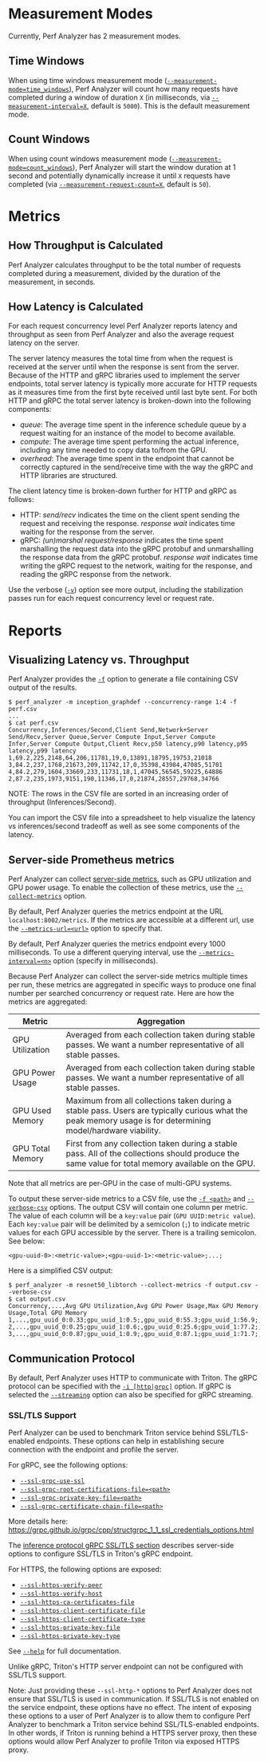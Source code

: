<!--
Copyright (c) 2023, NVIDIA CORPORATION & AFFILIATES. All rights reserved.

Redistribution and use in source and binary forms, with or without
modification, are permitted provided that the following conditions
are met:
 * Redistributions of source code must retain the above copyright
   notice, this list of conditions and the following disclaimer.
 * Redistributions in binary form must reproduce the above copyright
   notice, this list of conditions and the following disclaimer in the
   documentation and/or other materials provided with the distribution.
 * Neither the name of NVIDIA CORPORATION nor the names of its
   contributors may be used to endorse or promote products derived
   from this software without specific prior written permission.

THIS SOFTWARE IS PROVIDED BY THE COPYRIGHT HOLDERS ``AS IS'' AND ANY
EXPRESS OR IMPLIED WARRANTIES, INCLUDING, BUT NOT LIMITED TO, THE
IMPLIED WARRANTIES OF MERCHANTABILITY AND FITNESS FOR A PARTICULAR
PURPOSE ARE DISCLAIMED.  IN NO EVENT SHALL THE COPYRIGHT OWNER OR
CONTRIBUTORS BE LIABLE FOR ANY DIRECT, INDIRECT, INCIDENTAL, SPECIAL,
EXEMPLARY, OR CONSEQUENTIAL DAMAGES (INCLUDING, BUT NOT LIMITED TO,
PROCUREMENT OF SUBSTITUTE GOODS OR SERVICES; LOSS OF USE, DATA, OR
PROFITS; OR BUSINESS INTERRUPTION) HOWEVER CAUSED AND ON ANY THEORY
OF LIABILITY, WHETHER IN CONTRACT, STRICT LIABILITY, OR TORT
(INCLUDING NEGLIGENCE OR OTHERWISE) ARISING IN ANY WAY OUT OF THE USE
OF THIS SOFTWARE, EVEN IF ADVISED OF THE POSSIBILITY OF SUCH DAMAGE.
-->

# Measurement Modes

Currently, Perf Analyzer has 2 measurement modes.

## Time Windows

When using time windows measurement mode
([`--measurement-mode=time_windows`](cli.md#--measurement-modetime_windowscount_windows)),
Perf Analyzer will count how many requests have completed during a window of
duration `X` (in milliseconds, via
[`--measurement-interval=X`](cli.md#--measurement-intervaln), default is
`5000`). This is the default measurement mode.

## Count Windows

When using count windows measurement mode
([`--measurement-mode=count_windows`](cli.md#--measurement-modetime_windowscount_windows)),
Perf Analyzer will start the window duration at 1 second and potentially
dynamically increase it until `X` requests have completed (via
[`--measurement-request-count=X`](cli.md#--measurement-request-countn), default
is `50`).

# Metrics

## How Throughput is Calculated

Perf Analyzer calculates throughput to be the total number of requests completed
during a measurement, divided by the duration of the measurement, in seconds.

## How Latency is Calculated

For each request concurrency level Perf Analyzer reports latency and throughput
as seen from Perf Analyzer and also the average request latency on the server.

The server latency measures the total time from when the request is received at
the server until when the response is sent from the server. Because of the HTTP
and gRPC libraries used to implement the server endpoints, total server latency
is typically more accurate for HTTP requests as it measures time from the first
byte received until last byte sent. For both HTTP and gRPC the total server
latency is broken-down into the following components:

- _queue_: The average time spent in the inference schedule queue by a request
  waiting for an instance of the model to become available.
- _compute_: The average time spent performing the actual inference, including
  any time needed to copy data to/from the GPU.
- _overhead_: The average time spent in the endpoint that cannot be correctly
  captured in the send/receive time with the way the gRPC and HTTP libraries are
  structured.

The client latency time is broken-down further for HTTP and gRPC as follows:

- HTTP: _send/recv_ indicates the time on the client spent sending the request
  and receiving the response. _response wait_ indicates time waiting for the
  response from the server.
- gRPC: _(un)marshal request/response_ indicates the time spent marshalling the
  request data into the gRPC protobuf and unmarshalling the response data from
  the gRPC protobuf. _response wait_ indicates time writing the gRPC request to
  the network, waiting for the response, and reading the gRPC response from the
  network.

Use the verbose ([`-v`](cli.md#-v)) option see more output, including the
stabilization passes run for each request concurrency level or request rate.

# Reports

## Visualizing Latency vs. Throughput

Perf Analyzer provides the [`-f`](cli.md#-f-path) option to generate a file
containing CSV output of the results.

```
$ perf_analyzer -m inception_graphdef --concurrency-range 1:4 -f perf.csv
...
$ cat perf.csv
Concurrency,Inferences/Second,Client Send,Network+Server Send/Recv,Server Queue,Server Compute Input,Server Compute Infer,Server Compute Output,Client Recv,p50 latency,p90 latency,p95 latency,p99 latency
1,69.2,225,2148,64,206,11781,19,0,13891,18795,19753,21018
3,84.2,237,1768,21673,209,11742,17,0,35398,43984,47085,51701
4,84.2,279,1604,33669,233,11731,18,1,47045,56545,59225,64886
2,87.2,235,1973,9151,190,11346,17,0,21874,28557,29768,34766
```

NOTE: The rows in the CSV file are sorted in an increasing order of throughput
(Inferences/Second).

You can import the CSV file into a spreadsheet to help visualize the latency vs
inferences/second tradeoff as well as see some components of the latency.

## Server-side Prometheus metrics

Perf Analyzer can collect
[server-side metrics](https://github.com/triton-inference-server/server/blob/main/docs/user_guide/metrics.md#gpu-metrics),
such as GPU utilization and GPU power usage. To enable the collection of these
metrics, use the [`--collect-metrics`](cli.md#--collect-metrics) option.

By default, Perf Analyzer queries the metrics endpoint at the URL
`localhost:8002/metrics`. If the metrics are accessible at a different url, use
the [`--metrics-url=<url>`](cli.md#--metrics-urlurl) option to specify that.

By default, Perf Analyzer queries the metrics endpoint every 1000 milliseconds.
To use a different querying interval, use the
[`--metrics-interval=<n>`](cli.md#--metrics-intervaln) option (specify in
milliseconds).

Because Perf Analyzer can collect the server-side metrics multiple times per
run, these metrics are aggregated in specific ways to produce one final number
per searched concurrency or request rate. Here are how the metrics are
aggregated:

| Metric | Aggregation |
| - | - |
| GPU Utilization | Averaged from each collection taken during stable passes. We want a number representative of all stable passes. |
| GPU Power Usage | Averaged from each collection taken during stable passes. We want a number representative of all stable passes. |
| GPU Used Memory | Maximum from all collections taken during a stable pass. Users are typically curious what the peak memory usage is for determining model/hardware viability. |
| GPU Total Memory | First from any collection taken during a stable pass. All of the collections should produce the same value for total memory available on the GPU. |

Note that all metrics are per-GPU in the case of multi-GPU systems.

To output these server-side metrics to a CSV file, use the
[`-f <path>`](cli.md#-f-path) and [`--verbose-csv`](cli.md#--verbose-csv)
options. The output CSV will contain one column per metric. The value of each
column will be a `key:value` pair (`GPU UUID:metric value`). Each `key:value`
pair will be delimited by a semicolon (`;`) to indicate metric values for each
GPU accessible by the server. There is a trailing semicolon. See below:

`<gpu-uuid-0>:<metric-value>;<gpu-uuid-1>:<metric-value>;...;`

Here is a simplified CSV output:

```
$ perf_analyzer -m resnet50_libtorch --collect-metrics -f output.csv --verbose-csv
$ cat output.csv
Concurrency,...,Avg GPU Utilization,Avg GPU Power Usage,Max GPU Memory Usage,Total GPU Memory
1,...,gpu_uuid_0:0.33;gpu_uuid_1:0.5;,gpu_uuid_0:55.3;gpu_uuid_1:56.9;,gpu_uuid_0:10000;gpu_uuid_1:11000;,gpu_uuid_0:50000;gpu_uuid_1:75000;,
2,...,gpu_uuid_0:0.25;gpu_uuid_1:0.6;,gpu_uuid_0:25.6;gpu_uuid_1:77.2;,gpu_uuid_0:11000;gpu_uuid_1:17000;,gpu_uuid_0:50000;gpu_uuid_1:75000;,
3,...,gpu_uuid_0:0.87;gpu_uuid_1:0.9;,gpu_uuid_0:87.1;gpu_uuid_1:71.7;,gpu_uuid_0:15000;gpu_uuid_1:22000;,gpu_uuid_0:50000;gpu_uuid_1:75000;,
```

## Communication Protocol

By default, Perf Analyzer uses HTTP to communicate with Triton. The gRPC
protocol can be specified with the [`-i [http|grpc]`](cli.md#-i-httpgrpc)
option. If gRPC is selected the [`--streaming`](cli.md#--streaming) option can
also be specified for gRPC streaming.

### SSL/TLS Support

Perf Analyzer can be used to benchmark Triton service behind SSL/TLS-enabled
endpoints. These options can help in establishing secure connection with the
endpoint and profile the server.

For gRPC, see the following options:

- [`--ssl-grpc-use-ssl`](cli.md#--ssl-grpc-use-ssl)
- [`--ssl-grpc-root-certifications-file=<path>`](cli.md#--ssl-grpc-root-certifications-filepath)
- [`--ssl-grpc-private-key-file=<path>`](cli.md#--ssl-grpc-private-key-filepath)
- [`--ssl-grpc-certificate-chain-file=<path>`](cli.md#--ssl-grpc-certificate-chain-filepath)

More details here:
https://grpc.github.io/grpc/cpp/structgrpc_1_1_ssl_credentials_options.html

The
[inference protocol gRPC SSL/TLS section](https://github.com/triton-inference-server/server/blob/main/docs/customization_guide/inference_protocols.md#ssltls)
describes server-side options to configure SSL/TLS in Triton's gRPC endpoint.

For HTTPS, the following options are exposed:

- [`--ssl-https-verify-peer`](cli.md#--ssl-https-verify-peer01)
- [`--ssl-https-verify-host`](cli.md#--ssl-https-verify-host012)
- [`--ssl-https-ca-certificates-file`](cli.md#--ssl-https-ca-certificates-filepath)
- [`--ssl-https-client-certificate-file`](cli.md#--ssl-https-client-certificate-filepath)
- [`--ssl-https-client-certificate-type`](cli.md#--ssl-https-client-certificate-typepemder)
- [`--ssl-https-private-key-file`](cli.md#--ssl-https-private-key-filepath)
- [`--ssl-https-private-key-type`](cli.md#--ssl-https-private-key-typepemder)

See [`--help`](cli.md#--help) for full documentation.

Unlike gRPC, Triton's HTTP server endpoint can not be configured with SSL/TLS
support.

Note: Just providing these `--ssl-http-*` options to Perf Analyzer does not
ensure that SSL/TLS is used in communication. If SSL/TLS is not enabled on the
service endpoint, these options have no effect. The intent of exposing these
options to a user of Perf Analyzer is to allow them to configure Perf Analyzer
to benchmark a Triton service behind SSL/TLS-enabled endpoints. In other words,
if Triton is running behind a HTTPS server proxy, then these options would allow
Perf Analyzer to profile Triton via exposed HTTPS proxy.

